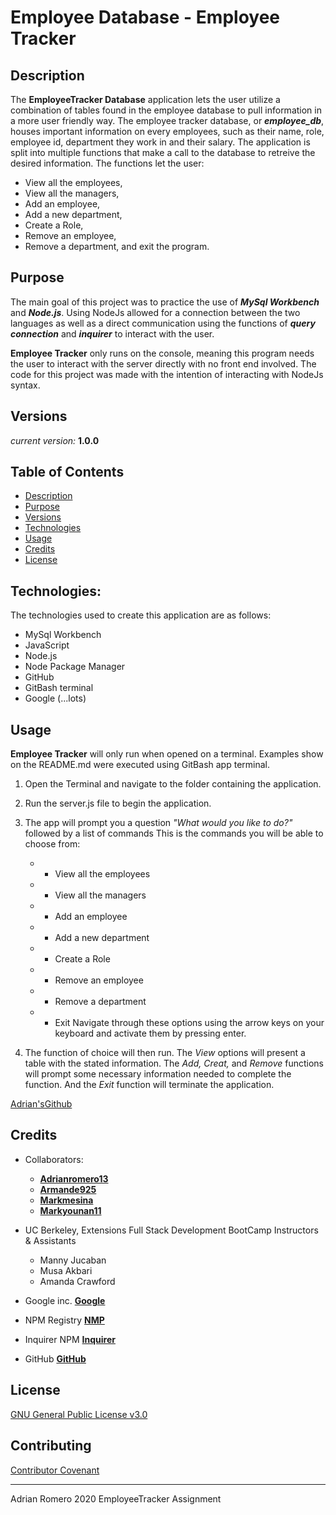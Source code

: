 # Employee Database - Employee Tracker

## Description

The **EmployeeTracker Database** application lets the user utilize a combination of tables found in the employee database to pull information in a more user friendly way. The employee tracker database, or ***employee_db***, houses important information on every employees, such as their name, role, employee id, department they work in and their salary. The application is split into multiple functions that make a call to the database to retreive the desired information. The functions let the user:
-   View all the employees,
-   View all the managers,
-   Add an employee,
-   Add a new department,
-   Create a Role,
-   Remove an employee,
-   Remove a department,
and exit the program.

## Purpose

The main goal of this project was to practice the use of ***MySql Workbench*** and ***Node.js***. Using NodeJs allowed for a connection between the two languages as well as a direct communication using the functions of ***query connection*** and ***inquirer*** to interact with the user.

**Employee Tracker** only runs on the console, meaning this program needs the user to interact with the server directly with no front end involved.
The code for this project was made with the intention of interacting with NodeJs syntax.

## Versions

_current version:_ **1.0.0**


## Table of Contents

* [Description](#description)
* [Purpose](#purpose)
* [Versions](#versions)
* [Technologies](#technologies)
* [Usage](#usage)
* [Credits](#credits)
* [License](#license)


## Technologies:

The technologies used to create this application are as follows:
- MySql Workbench
- JavaScript
- Node.js
- Node Package Manager
- GitHub
- GitBash terminal
- Google (...lots)

## Usage 

**Employee Tracker** will only run when opened on a terminal.
Examples show on the README.md were executed using GitBash app terminal.

1. Open the Terminal and navigate to the folder containing the application.

2. Run the server.js file to begin the application.

3. The app will prompt you a question _"What would you like to do?"_ followed by a list of commands
    This is the commands you will be able to choose from:
   -   * View all the employees
   -   * View all the managers
   -   * Add an employee
   -   * Add a new department
   -   * Create a Role
   -   * Remove an employee
   -   * Remove a department
   -   * Exit
    Navigate through these options using the arrow keys on your keyboard and activate them by pressing enter.

4. The function of choice will then run. The _View_ options will present a table with the stated information. The _Add, Creat,_ and _Remove_ functions will prompt some necessary information needed to complete the function. And the _Exit_ function will terminate the application.


<!-- Left off right here -->



[Adrian'sGithub](https://github.com/adrianromero13)




## Credits

* Collaborators:    
    - **[Adrianromero13](http://github.com/adrianromero13)**
    - **[Armande925](http://github.com/armande925)**
    - **[Markmesina](https://github.com/markmesina)**
    - **[Markyounan11](https://github.com/markyounan11)**

* UC Berkeley, Extensions Full Stack Development BootCamp Instructors & Assistants
    - Manny Jucaban
    - Musa Akbari
    - Amanda Crawford

* Google inc.           **[Google](https://www.google.com)**
* NPM Registry          **[NMP](https://docs.npmjs.com/)**
* Inquirer NPM          **[Inquirer](https://www.npmjs.com/package/inquirer)**
* GitHub                **[GitHub](https://github.com/)**
    
    



## License

[GNU General Public License v3.0](./LICENSE.txt)




## Contributing


[Contributor Covenant](https://www.contributor-covenant.org/)


---
Adrian Romero 2020 EmployeeTracker Assignment

